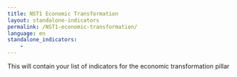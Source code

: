 ```yaml
---
title: NST1 Economic Transformation
layout: standalone-indicators
permalink: /NST1-economic-transformation/
language: en
standalone_indicators:
    -
---
```



This will contain your list of indicators for the economic transformation pillar
